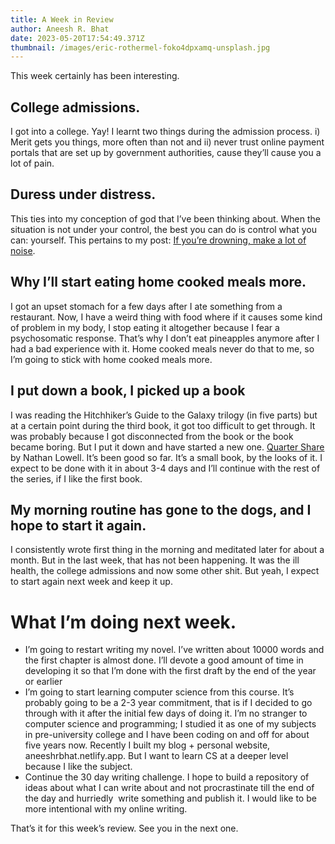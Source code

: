 ```yaml
---
title: A Week in Review
author: Aneesh R. Bhat
date: 2023-05-20T17:54:49.371Z
thumbnail: /images/eric-rothermel-foko4dpxamq-unsplash.jpg
---
```

This week certainly has been interesting. 

## College admissions. 

I got into a college. Yay! I learnt two things during the admission process. i) Merit gets you things, more often than not and ii) never trust online payment portals that are set up by government authorities, cause they’ll cause you a lot of pain. 

## Duress under distress.

This ties into my conception of god that I’ve been thinking about. When the situation is not under your control, the best you can do is control what you can: yourself. This pertains to my post: [If you’re drowning, make a lot of noise](https://aneeshrbhat.netlify.app/post/1684300740).

## Why I’ll start eating home cooked meals more.

I got an upset stomach for a few days after I ate something from a restaurant. Now, I have a weird thing with food where if it causes some kind of problem in my body, I stop eating it altogether because I fear a psychosomatic response. That’s why I don’t eat pineapples anymore after I had a bad experience with it. Home cooked meals never do that to me, so I’m going to stick with home cooked meals more.

## I put down a book, I picked up a book

I was reading the Hitchhiker’s Guide to the Galaxy trilogy (in five parts) but at a certain point during the third book, it got too difficult to get through. It was probably because I got disconnected from the book or the book became boring. But I put it down and have started a new one. [Quarter Share](https://www.goodreads.com/en/book/show/2334538) by Nathan Lowell. It’s been good so far. It’s a small book, by the looks of it. I expect to be done with it in about 3-4 days and I’ll continue with the rest of the series, if I like the first book. 

## My morning routine has gone to the dogs, and I hope to start it again. 

I consistently wrote first thing in the morning and meditated later for about a month. But in the last week, that has not been happening. It was the ill health, the college admissions and now some other shit. But yeah, I expect to start again next week and keep it up.

# What I’m doing next week.

* I’m going to restart writing my novel. I’ve written about 10000 words and the first chapter is almost done. I’ll devote a good amount of time in developing it so that I’m done with the first draft by the end of the year or earlier
* I’m going to start learning computer science from this course. It’s probably going to be a 2-3 year commitment, that is if I decided to go through with it after the initial few days of doing it. I’m no stranger to computer science and programming; I studied it as one of my subjects in pre-university college and I have been coding on and off for about five years now. Recently I built my blog + personal website, aneeshrbhat.netlify.app. But I want to learn CS at a deeper level because I like the subject.
* Continue the 30 day writing challenge. I hope to build a repository of ideas about what I can write about and not procrastinate till the end of the day and hurriedly  write something and publish it. I would like to be more intentional with my online writing.

That’s it for this week’s review. See you in the next one.